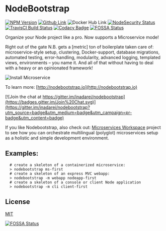 # NodeBootstrap

[![NPM Version][npm-img]][npm-url]
[![Github Link][github-img]][github-url]
![Docker Hub Link][docker-img]
[![NodeSecurity Status][nsp-img]][nsp-url]
[![TravisCI Build Status][travis-img]][travis-url]
[![Codacy Badge][codacy-img]][codacy-url]
[![FOSSA Status](https://app.fossa.io/api/projects/git%2Bgithub.com%2Finadarei%2Fnodebootstrap.svg?type=shield)](https://app.fossa.io/projects/git%2Bgithub.com%2Finadarei%2Fnodebootstrap?ref=badge_shield)

<!-- [![Github Link][github-img]][github-url] -->

Organize your Node project like a pro. Now supports a Microservice mode!

Right out of the gate N.B. gets a [metric] ton of boilerplate taken care of: microservice-style setup, clustering, Docker-support, database migrations, automated testing, error-handling, modularity, advanced logging, templated views, environments  – you name it. And all of that without having to deal with a heavy or an opinionated framework!

![Install Microservice](http://nodebootstrap.io/images/nodebootstrap_installv4.png)

To learn more: [http://nodebootstrap.io](http://nodebootstrap.io)

[![Join the chat at https://gitter.im/inadarei/nodebootstrap](https://badges.gitter.im/Join%20Chat.svg)](https://gitter.im/inadarei/nodebootstrap?utm_source=badge&utm_medium=badge&utm_campaign=pr-badge&utm_content=badge)

If you like Nodebootstrap, also check out: [Microservices Workspace](https://github.com/inadarei/microservices-workspace) project to see how you can orchestrate multilingual (polyglot) microservices setup as a holistic and simple development environment.

## Examples:

```
  # create a skeleton of a containerized microservice:
  > nodebootstrap ms-first
  # create a skeleton of an express MVC webapp:
  > nodebootstrap -m webapp nodeapp-first
  # create a skeleton of a console or client Node application
  > nodebootstrap -m cli client-first
```

## License

[MIT](LICENSE)

[github-img]: https://img.shields.io/github/stars/inadarei/nodebootstrap.svg
[github-url]: https://github.com/inadarei/nodebootstrap
[npm-img]: https://img.shields.io/npm/v/nodebootstrap.svg?style=flat
[npm-url]: https://www.npmjs.com/package/nodebootstrap
[travis-img]: https://travis-ci.org/inadarei/nodebootstrap.svg?branch=master
[travis-url]: https://travis-ci.org/inadarei/nodebootstrap
[codacy-img]: https://api.codacy.com/project/badge/Grade/41c49bb9c9384b7e8042f1e6c9645431
[codacy-url]: https://www.codacy.com/app/irakli/nodebootstrap_2?utm_source=github.com&amp;utm_medium=referral&amp;utm_content=inadarei/nodebootstrap&amp;utm_campaign=Badge_Grade
[codeclimate-img]: https://codeclimate.com/github/inadarei/nodebootstrap/badges/gpa.svg
[codeclimate-url]: https://codeclimate.com/github/inadarei/nodebootstrap
[docker-img]: https://img.shields.io/badge/docker-ready-blue.svg
[docker-url]: https://hub.docker.com/r/irakli/nodebootstrap-hello/
[nsp-img]: https://nodesecurity.io/orgs/inadarei-public/projects/730bf3d4-b846-42f0-a184-fcf7142c65ac/badge
[nsp-url]: https://nodesecurity.io/orgs/inadarei-public/projects/730bf3d4-b846-42f0-a184-fcf7142c65ac


[![FOSSA Status](https://app.fossa.io/api/projects/git%2Bgithub.com%2Finadarei%2Fnodebootstrap.svg?type=large)](https://app.fossa.io/projects/git%2Bgithub.com%2Finadarei%2Fnodebootstrap?ref=badge_large)